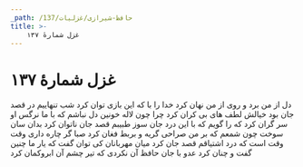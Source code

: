 ```yaml
---
_path: /حافظ-شیرازی/غزلیات/137
title: >-
    غزل شمارهٔ ۱۳۷
---
```

# غزل شمارهٔ ۱۳۷

دل از من برد و روی از من نهان کرد
خدا را با که این بازی توان کرد
شب تنهاییم در قصد جان بود
خیالش لطف های بی کران کرد
چرا چون لاله خونین دل نباشم
که با ما نرگس او سر گران کرد
که را گویم که با این درد جان سوز
طبیبم قصد جان ناتوان کرد
بدان سان سوخت چون شمعم که بر من
صراحی گریه و بربط فغان کرد
صبا گر چاره داری وقت وقت است
که درد اشتیاقم قصد جان کرد
میان مهربانان کی توان گفت
که یار ما چنین گفت و چنان کرد
عدو با جان حافظ آن نکردی
که تیر چشم آن ابروکمان کرد

